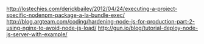 http://lostechies.com/derickbailey/2012/04/24/executing-a-project-specific-nodenpm-package-a-la-bundle-exec/
http://blog.argteam.com/coding/hardening-node-js-for-production-part-2-using-nginx-to-avoid-node-js-load/
http://gun.io/blog/tutorial-deploy-node-js-server-with-example/
